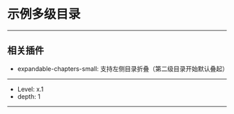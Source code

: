 # 示例多级目录

------

## 相关插件

- expandable-chapters-small: 支持左侧目录折叠（第二级目录开始默认叠起）

------


- Level: x.1
- depth: 1

------
